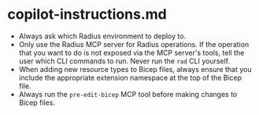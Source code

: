 # copilot-instructions.md

- Always ask which Radius environment to deploy to.
- Only use the Radius MCP server for Radius operations. If the operation that you want to do is not exposed via the MCP server's tools, tell the user which CLI commands to run. Never run the `rad` CLI yourself.
- When adding new resource types to Bicep files, always ensure that you include the appropriate extension namespace at the top of the Bicep file.
- Always run the `pre-edit-bicep` MCP tool before making changes to Bicep files.
